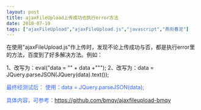 ```yaml
---
layout: post
title: ajaxFileUpload上传成功也执行error方法
date: 2018-07-19
tags: ["ajaxFileUpload","ajaxFileUpload.js","javascript","燕衔春泥"]
---
```


在使用"ajaxFileUpload.js"作上传时，发现不论上传成功与否，都是执行error里的方法，百度到了好多解决方法。例如：

1、改写为：eval("data = \"" + data +"\"");
2、改写为：data = JQuery.parseJSON(JQuery(data).text());

<span style="color: #3366ff">最终经测试后：</span>
<span style="color: #3366ff">使用：</span><span style="color: #3366ff">data = JQuery.parseJSON(data);</span>

<span style="color: #3366ff">具体内容，可参考：</span><span style="color: #3366ff">https://github.com/bmqy/ajaxfileupload-bmqy</span>